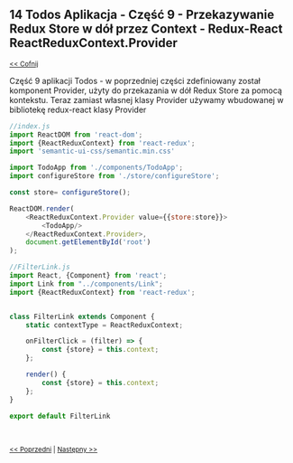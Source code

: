 ## 14 Todos Aplikacja - Część 9 - Przekazywanie Redux Store w dół przez Context - Redux-React ReactReduxContext.Provider
<sub>[<< Cofnij](https://github.com/donatuss/Redux-Start-Egghead/blob/master/README.md)</sub><br/>

Część 9 aplikacji Todos - w poprzedniej części zdefiniowany został komponent Provider, użyty do przekazania w dół Redux Store za pomocą kontekstu. 
Teraz zamiast własnej klasy Provider używamy wbudowanej w bibliotekę redux-react klasy Provider    

```javascript
//index.js
import ReactDOM from 'react-dom';
import {ReactReduxContext} from 'react-redux';
import 'semantic-ui-css/semantic.min.css'

import TodoApp from './components/TodoApp';
import configureStore from './store/configureStore';

const store= configureStore();

ReactDOM.render(
    <ReactReduxContext.Provider value={{store:store}}>
        <TodoApp/>
    </ReactReduxContext.Provider>,
    document.getElementById('root')
);
```

```javascript
//FilterLink.js
import React, {Component} from 'react';
import Link from "../components/Link";
import {ReactReduxContext} from 'react-redux';


class FilterLink extends Component {
    static contextType = ReactReduxContext;

    onFilterClick = (filter) => {
        const {store} = this.context;
    };

    render() {
        const {store} = this.context;
    };
}

export default FilterLink
```
 <br/>
 
 <sub>[<< Poprzedni](https://github.com/donatuss/Redux-Start-Egghead/blob/master/13-todoapp-pass-store-by-context/README.md)
  | [Następny >>](https://github.com/donatuss/Redux-Start-Egghead/blob/master/15-todoapps-react-redux-connect/README.md)
 </sub>